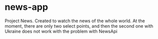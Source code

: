 # news-app

Project News. Created to watch the news of the whole world. At the moment, there are only two select points, and then the second one with Ukraine does not work with the problem with NewsApi
